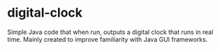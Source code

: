 # digital-clock
Simple Java code that when run, outputs a digital clock that runs in real time. Mainly created to improve familiarity with Java GUI frameworks.
